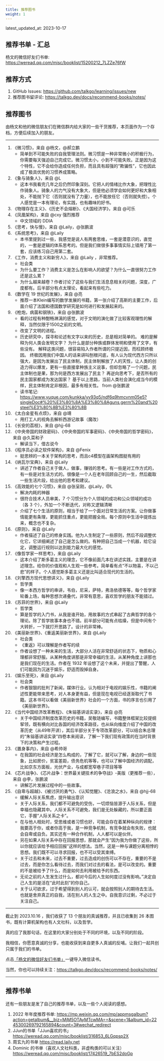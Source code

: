 ```yaml
---
title: 推荐图书
weight: 1
---
```


latest_updated_at: 2023-10-17

## 推荐书单 - 汇总

杨文的微信好友们书单: https://weread.qq.com/misc/booklist/15200212_7LZZe76fW

## 推荐方式

1. GitHub Issues: https://github.com/talkgo/learning/issues/new
2. 推荐图书留评论: https://talkgo.dev/docs/recommend-books/notes/

## 推荐图书

由杨文和他的微信朋友们在微信群内给大家的一些干货推荐，本页面作为一个存档，方便后续加入的朋友。

----

1. 《微习惯》，来自 @杨文，@郝立鹏
	- 简单到不可能失败的自我管理法则。微习惯是一种非常微小的积极行为，你需要每天强迫自己完成它。微习惯太小，小到不可能失败。正是因为这个特性，它不会给你造成任何负担，而且具有超强的“欺骗性”，它也因此成了极具优势的习惯养成策略。
2. 《象与骑象人》，来自 @L
	- 这本书我看完几年之后仍然印象深刻。它把人的情绪比作大象，把理性比作骑象人。骑象人的力气没有大象大，但是他必须学会如何更好和大象相处，不能抛下它（否则就没有了力量），也不能放任它（否则就失控）。个人感觉是一本有理论，有实践，也有趣味的好书。
3. 《物理存在主义》、《历史不会熔断》、《大国经济学》，来自 @可乐
4. 《凤凰架构》，来自 @cxy 强烈推荐
	- 中文领域的 DDIA
5. 《思考，快与慢》，来自 @Laily，@张鹏波
6. 《系统思考》，来自 @Laily
	- 本书里提到过一些，我感觉是说人有两套思维，一套是潜意识的，直觉的，一套是逻辑的体系思考的。但是我们做很多事事情实际上错用了第一套，应该练习自己用第二套。
7. 《工作，消费主义和新穷人》，来自 @Laily ，非常推荐。
	- 社会类
	- 为什么要工作？消费主义是怎么在影响人的欲望？为什么一直很努力工作还是这么累？
	- 为什么越来越卷？作者讨论了这些与我们生活息息相关的问题，深度，广度都有。后半部分有点太理论，看起来有些吃力。
8. 《数学在 19 世纪的发展》，来自 @亮
	- 推荐一本Klein编写的数学发展的书籍，第一张介绍了高斯的主要工作，后面介绍了法国和德国数学研究是如何进行和发展起来的。
9. 《枪炮，病菌和钢铁》，来自 @张鹏波
	- 看的过程有种酣畅淋漓的感觉，对于文明的演化做了比较客观理性的解释，当然仅限于1500之前的文明。
	- 改变了文明的进程。
	- 历史研究中，探寻和论述有文字以来的历史，总是相对简单的。 难的是解释为何人类会发明文字？ 为什么是部分种族或群体发明和使用了文字，有些没有。 解释这类问题，很容易陷入作者所谓的只提近因，而枉顾终极因。 终极因用我们中国人的话来讲叫刨根问底，有人认为现代西方只所以强大，是因为发展出了民主体制，民主体制解放了人的天性，让人类的创造力得以爆发，更有一些直接拿种族主义说事，但却忽略了一个问题，民主体制也是果，那为何是西方发展出了民主？ 再逆向思考下，是否所有的民主国家都成为发达国家？ 基于以上思路，当前人类社会演化成当今的模样，民主体制肯定非根因，最多有相关性。 from @张鹏波
	- 读书笔记: https://www.yuque.com/kunkka/yv93q5/ndf6q9hmcvnm05e5?singleDoc#%20%E3%80%8A%E3%80%8Aguns,germ%20and%20steel%E3%80%8B%E3%80%8B
10. 《太白金星有点烦》，来自 @靖
	- 用打工人的视角去解析西游记故事（魔改）
11. 《长安的荔枝》，来自 @hjj-68
12. 《中央帝国的财政密码》、《中央帝国的军事密码》、《中央帝国的哲学密码》，来自 @久菜和子
	- 解读当下，借古说今
13. 《程序员必读之软件架构》，来自 @Fenix
	- 挺思辨的一本关于架构的思考，而且c4模型在画架构图挺有用的
14. 《纳瓦尔宝典》，来自 @Laily
	- 讲述了作者自己关于做人，做事，赚钱的思考。有一些是对工作方式的，有一些是对生活方式的。很像是一个人在老年回顾自己的一生，然后截取一些生活片段，给出他的思考和建议。
15. 《高效能的七个习惯》，来自 @张呈刚，@Laily，@L
	- 解决内耗的神器
	- 很符合技术人员审美，7 个习惯分为个人领域的成功和公众领域的成功（各 3 个），外加一个不断迭代，对称又逻辑清晰
	- 介绍了七个生活的原则，相当于给了一个面对日常生活的方案。让你做事情能更有条理，更能抓住重点，更能把握全局。每个原则中生活中提炼出来，概念也不复杂。
16. 《原则》，来自 @Laily
	- 作者描述了自己的修身实践。他为人生制定了一些原则，然后不段调整优化它，它详细阐述了自己是怎么做的。有种把自己当成一个机器，给它设定，调整运行规则以达到能力最大化的感觉。
17. 《像哲学家一样思考》，来自 @Laily
	- 这本介绍了斯多葛主义的理念，它不像前面几本在讲述实践，主要是在讲述理念。给你的价值观和人生观一些参考。简单看有点“不以物喜，不以己悲”的样子。个人感觉斯多葛主义还是比叫适合现代的生活的。
18. 《刘擎西方现代思想讲义》，来自 @Laily
	- 哲学类
	- 像一本西方哲学的串讲，韦伯，尼采，萨特，弗洛依德等等，每个哲学家轮番上场，每种思想次递叠代，非常有意思，喜欢哲学的朋友不能错过。
19. 《苏菲的世界》，来自 @Laily
	- 哲学类
	- 算是哲学的入门书，从我是谁开始，用故事的方式串起了古典哲学的各个理论。除了哲学故事本身也不错。前半部分可能有点枯燥，但是中间有个大转折，一下就打开思路了。设计的非常棒。
20. 《美丽新世界》、《重返美丽新世界》，来自 @Laily
	- 社会类
	- 《重返》可以理解是作者写的续
	- 作者设想了一种未来的生活，大部分人活在非常舒适的状态下，物质和心理都非常舒服。从某种角度讲那是非常幸福的生活，从某种角度上讲那也是我们现在的生活。作者在 1932 年设想了这个未来，并提出了警醒，人们可能因为沉迷于娱乐，舒适而毁掉自身。
21. 《娱乐至死》，来自 @Laily
	- 社会类
	- 作者狠狠的批判了新闻，媒体行业。认为相对于电视的娱乐性，书籍的阐述性更能带来思考，对人本身更有益，但是现在电视已经逐渐取代了书籍。这本书可以看做《美丽新世界》社会的一个方面，书的序言也引用了《美丽新世界》。
22. 《当代中国经济改革教程》、《朱镕基讲话实录》，来自 @亮
	- 关于中国经济制度改革历史的书籍，吴敬琏编写，书籍整体框架比较提纲挈领，既有横向对比各国的经济改革路径，也从纵向维度介绍了中国的改革历史（从49年开讲），其后半部分关于专项改革部分，可以结合朱总理的“朱镕基讲话实录”四卷本来阅读，了解一下我们现有政策的在当时背景下的决策和产生过程。
23. 《置身事内》，来自 @希帅哥
	- 在我国的社会经济是怎么构成的，了解了它，就可以了解，身边的一些现象，比如房价，贫富差距，债务危机等等，也可以了解中国经济的调配，比如京东方面板，光伏产业，与成都宽窄巷子项目等等
24. 《芯片战争》、《芯片战争：世界最关键技术的争夺战》-美版（更推荐一些），来自 @李，张鹏波
	- 讲解芯片发展过程中的一些故事。
25. 《自卑与超越》、《被讨厌的勇气》、《认知觉醒》、《沧浪之水》，来自 @hjj-68
	- 缓解人际关系焦虑，提升输出意识
	- 关于人际关系，我们都不可避免的受伤，一切烦恼皆源于人际关系，但是幸福也隐藏其中。人际关系不可避免，我们是无处躲藏的，所以要正面它，手握“人际关系之卡”。
	- 在与他人相处时，受思维或者习惯也好，可能会存在着某种纵向的规律：我要高于你，或者你高于我，是一种竞争机制，有竞争就会有失败，也就会自卑或自负。其实还有一种合作机制，人人都可以是伙伴。
	- 另在如果人际关系中存在回报思想，那就会产生“因为我为你做了这些，所以你就应该给予相应回报”这样的想法。当然，这是一种与课题分离相悖的思想。我们既不可以寻求回报，也不可以受其束缚。
	- 关于过去和未来，过去不重要，过去造成的创伤可以不存在，重要的不是过去，而是你怎么看待过去，而我们对过去的看法，是可以改变的。重要的不是被给予了什么，而是如何去利用被给予的东西。
	- 无论之前的人生发生过什么，都对今后的人生如何度过没有影响。”决定自己人生的是活在“此时此刻”的你自己。
	- 关于认可欲求，过于希望得到别人的认可，就会按照别人的期待去生活。也就是舍弃真正的自我，活在别人的人生之中。自我意识过剩，不必过于关注自己。

----

截止到 2023.10.16 ，我们收获了 13 个朋友的真诚推荐，并且已收集到 26 本图书，既有计算机架构也有人文社科，以及哲学。

真的应了我那句话，在这里的大家分别处于不同的环境，以及不同的阶段。

我相信，你愿意真诚的分享，也能收获到来自更多人真诚的反哺。让我们一起共创只属于我们的书单。

点击[「杨文的微信好友们书单」](https://weread.qq.com/misc/booklist/15200212_7LZZe76fW)一键导入微信读书。

当然，你也可以持续关注：https://talkgo.dev/docs/recommend-books/notes/

----

## 推荐书单

还有一些朋友是发了自己的推荐书单，以及一些个人阅读的感想。

1. 2022 年年度推荐书单: https://mp.weixin.qq.com/mp/appmsgalbum?action=getalbum&__biz=MjM5OTAyMTcwMA==&scene=1&album_id=2245300269792165894&count=3#wechat_redirect
2. JJun的书单「JJun喜欢的书」 https://weread.qq.com/misc/booklist/316853_6LGqpsp2X
3. 周玄九的书单 https://read.laily.net
4. Dominic 的书单（喜欢人文社科类，非虚构类的可以关注） https://weread.qq.com/misc/booklist/17426519_7bES2doGp

